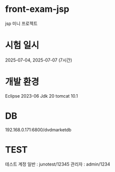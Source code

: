 # front-exam-jsp
jsp 미니 프로젝트

# 시험 일시
2025-07-04, 2025-07-07 (7시간)

# 개발 환경
Eclipse 2023-06
Jdk 20
tomcat 10.1

# DB 
192.168.0.171:6800/dvdmarketdb

# TEST
테스트 계정
일반 :   junotest/12345
관리자 : admin/1234